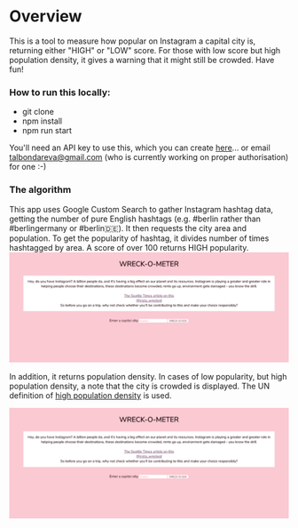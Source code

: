 # Overview

This is a tool to measure how popular on Instagram a capital city is, returning either "HIGH" or "LOW" score. For those with low score but high population density, it gives a warning that it might still be crowded. Have fun! 

### How to run this locally:

* git clone 
* npm install
* npm run start

You'll need an API key to use this, which you can create [here](https://developers.google.com/custom-search/v1/overview)... or email talbondareva@gmail.com (who is currently working on proper authorisation) for one :-)

### The algorithm

This app uses Google Custom Search to gather Instagram hashtag data, getting the number of pure English hashtags (e.g. #berlin rather than #berlingermany or #berlin🇩🇪). It then requests the city area and population. To get the popularity of hashtag, it divides number of times hashtagged by area. A score of over 100 returns HIGH popularity. 
![](./gifs/Berlin.gif)

In addition, it returns population density. In cases of low popularity, but high population density, a note that the city is crowded is displayed. The UN definition of [high population density](http://www.demographia.com/db-worldua.pdf) is used.

![](./gifs/Dhaka.gif)

